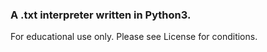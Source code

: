### A .txt interpreter written in Python3.
For educational use only. Please see License for conditions. 
